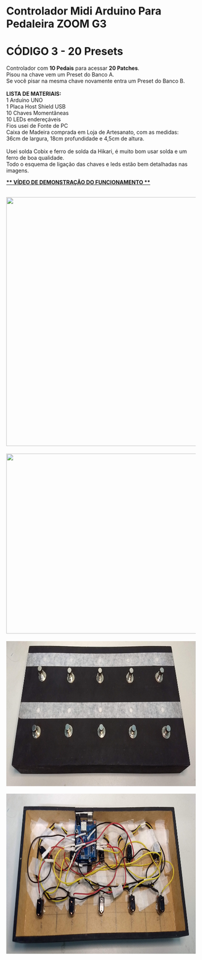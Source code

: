 # Controlador Midi Arduino Para Pedaleira ZOOM G3
# CÓDIGO 3 - 20 Presets
Controlador com <b>10 Pedais</b> para acessar <b>20 Patches</b>.<br>
Pisou na chave vem um Preset do Banco A.
<br>
Se você pisar na mesma chave novamente entra um Preset do Banco B.
<br>
<br>
<b>LISTA DE MATERIAIS:</b><br>
1 Arduíno UNO<br>
1 Placa Host Shield USB<br>
10 Chaves Momentâneas<br>
10 LEDs endereçáveis<br>
Fios usei de Fonte de PC<br>
Caixa de Madeira comprada em Loja de Artesanato, com as medidas:<br>
36cm de largura, 18cm profundidade e 4,5cm de altura.<br>
<br>
Usei solda Cobix e ferro de solda da Hikari, é muito bom usar solda e um ferro de boa qualidade.<br>
Todo o esquema de ligação das chaves e leds estão bem detalhadas nas imagens.
<br>
<p><a href="https://youtu.be/I-JBo6daacU"><b> ** VÍDEO DE DEMONSTRAÇÃO DO FUNCIONAMENTO ** </b></a></p>
<br>
<img width=698 height=661 src="ESQUEMA%20DE%20LIGAÇÃO%20DOS%20PEDAIS_20.jpg">
<br>
<br>
<img width=855 height=478 src="ESQUEMA%20DE%20LIGAÇÃO%20DOS%20LEDs_20.jpg">
<br>
<br>
<img width=837 height=385 src="IMG_20221213_225013941.jpg">
<br>
<br>
<img width=835 height=425 src="IMG_20221213_225039821.jpg">
